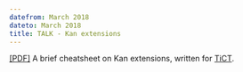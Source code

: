```yaml
---
datefrom: March 2018
dateto: March 2018
title: TALK - Kan extensions
---
```

[\[PDF\]](stuff/REFCARDS_kan.pdf) A brief cheatsheet on Kan extensions, written for [TiCT](http://www.math.muni.cz/~diliberti/Teaching/Teaching%20Brno/Topics/2018/Topics2018.html).